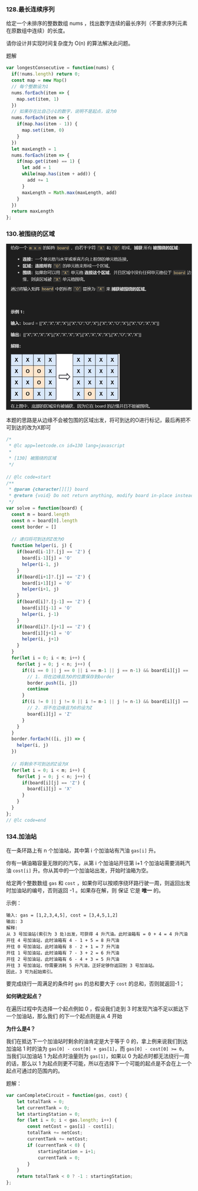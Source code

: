 ### 128.最长连续序列

给定一个未排序的整数数组 nums ，找出数字连续的最长序列（不要求序列元素在原数组中连续）的长度。

请你设计并实现时间复杂度为 O(n) 的算法解决此问题。

题解
```js
var longestConsecutive = function(nums) {
  if(!nums.length) return 0;
  const map = new Map()
  // 每个整数设为1
  nums.forEach(item => {
    map.set(item, 1)
  })
  // 如果存在比自己小1的数字，说明不是起点，设为0
  nums.forEach(item => {
    if(map.has(item - 1)) {
      map.set(item, 0)
    }
  })
  let maxLength = 1
  nums.forEach(item => {
    if(map.get(item) == 1) {
      let add = 1
      while(map.has(item + add)) {
        add += 1
      }
      maxLength = Math.max(maxLength, add)
    }
  })
  return maxLength
};
```

### 130.被围绕的区域
![](../images/leetcode/130q.png)

本题的思路是从边缘不会被包围的区域出发，将可到达的O进行标记，最后再把不可到达的改为X即可

```js
/*
 * @lc app=leetcode.cn id=130 lang=javascript
 *
 * [130] 被围绕的区域
 */

// @lc code=start
/**
 * @param {character[][]} board
 * @return {void} Do not return anything, modify board in-place instead.
 */
var solve = function(board) {
  const m = board.length
  const n = board[0].length
  const border = []

  // 递归将可到达的Z改为O
  function helper(i, j) {
    if(board[i-1]?.[j] == 'Z') {
      board[i-1][j] = 'O'
      helper(i-1, j)
    }
    if(board[i+1]?.[j] == 'Z') {
      board[i+1][j] = 'O'
      helper(i+1, j)
    }
    if(board[i]?.[j-1] == 'Z') {
      board[i][j-1] = 'O'
      helper(i, j-1)
    }
    if(board[i]?.[j+1] == 'Z') {
      board[i][j+1] = 'O'
      helper(i, j+1)
    }
  }
  for(let i = 0; i < m; i++) {
    for(let j = 0; j < n; j++) {
      if((i == 0 || j == 0 || i == m-1 || j == n-1) && board[i][j] == 'O') {
        // 1. 将在边缘且为O的位置保存到border
        border.push([i, j])
        continue
      }
      if((i != 0 || j != 0 || i != m-1 || j != n-1) && board[i][j] == 'O') {
        // 2. 将不在边缘且为O的设为Z
        board[i][j] = 'Z'
      }
    }
  }
  border.forEach(([i, j]) => {
    helper(i, j)
  })

  // 将剩余不可到达的Z设为X
  for(let i = 0; i < m; i++) {
    for(let j = 0; j < n; j++) {
      if(board[i][j] == 'Z') {
        board[i][j] = 'X'
      }
    }
  }
};
// @lc code=end
```

### 134.加油站
在一条环路上有 n 个加油站，其中第 i 个加油站有汽油 `gas[i]` 升。

你有一辆油箱容量无限的的汽车，从第 i 个加油站开往第 i+1 个加油站需要消耗汽油 `cost[i]` 升。你从其中的一个加油站出发，开始时油箱为空。

给定两个整数数组 `gas` 和 `cost` ，如果你可以按顺序绕环路行驶一周，则返回出发时加油站的编号，否则返回 -1 。如果存在解，则 保证 它是 **唯一** 的。

示例：
```
输入: gas = [1,2,3,4,5], cost = [3,4,5,1,2]
输出: 3
解释:
从 3 号加油站(索引为 3 处)出发，可获得 4 升汽油。此时油箱有 = 0 + 4 = 4 升汽油
开往 4 号加油站，此时油箱有 4 - 1 + 5 = 8 升汽油
开往 0 号加油站，此时油箱有 8 - 2 + 1 = 7 升汽油
开往 1 号加油站，此时油箱有 7 - 3 + 2 = 6 升汽油
开往 2 号加油站，此时油箱有 6 - 4 + 3 = 5 升汽油
开往 3 号加油站，你需要消耗 5 升汽油，正好足够你返回到 3 号加油站。
因此，3 可为起始索引。
```

要完成绕行一周满足的条件时 `gas` 的总和要大于 `cost` 的总和，否则就返回-1；

**如何确定起点？**

在遍历过程中先选择一个起点例如 0 ，假设我们走到 3 时发现汽油不足以抵达下一个加油站，那么我们
的下一个起点则是从 4 开始

**为什么是4？**

我们在抵达下一个加油站时剩余的油肯定是大于等于 0 的，拿上例来说我们到达加油站 1 时的油为 `gas[0] - cost[0] + gas[1]`，而 `gas[0] - cost[0] >= 0`，当我们以加油站 1 为起点时油量则为 `gas[1]`，如果以 0 为起点时都无法绕行一周的话，那么以 1 为起点则更不可能，所以在选择下一个可能的起点是不会在上一个起点可通过的范围内的。

题解：
```js
var canCompleteCircuit = function(gas, cost) {
    let totalTank = 0;
    let currentTank = 0;
    let startingStation = 0;
    for (let i = 0; i < gas.length; i++) {
        const netCost = gas[i] - cost[i];
        totalTank += netCost;
        currentTank += netCost;
        if (currentTank < 0) {
            startingStation = i+1;
            currentTank = 0;
        }
    }
    return totalTank < 0 ? -1 : startingStation;
};
```
